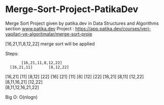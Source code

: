 # Merge-Sort-Project-PatikaDev

Merge Sort Project given by patika.dev in Data Structures and Algorithms section www.patika.dev 
Project : https://app.patika.dev/courses/veri-yapilari-ve-algoritmalar/merge-sort-proje

[16,21,11,8,12,22] merge sort will be applied

Steps: 

	       [16,21,11,8,12,22]
      [16,21,11]	   [8,12,22]	     
  [16,21]    [11]       [8,12]    [22]
[16]   [21]  [11]     [8]  [12]   [22]
  [16,21]       [8,11]      [12,22]
      [8,11,16,21]          [12,22]				       
           [8,11,12,16,21,22]
		

Big O: O(nlogn)

